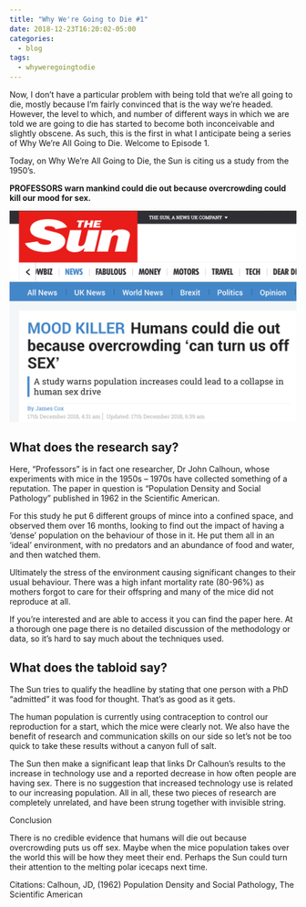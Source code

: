 ```yaml
---
title: "Why We're Going to Die #1"
date: 2018-12-23T16:20:02-05:00
categories:
  - blog
tags:
  - whyweregoingtodie
---
```


Now, I don’t have a particular problem with being told that we’re all going to die, mostly because I’m fairly convinced that is the way we’re headed. However, the level to which, and number of different ways in which we are told we are going to die has started to become both inconceivable and slightly obscene. As such, this is the first in what I anticipate being a series of Why We’re All Going to Die. Welcome to Episode 1.

Today, on Why We’re All Going to Die, the Sun is citing us a study from the 1950’s.

**PROFESSORS warn mankind could die out because overcrowding could kill our mood for sex.**

<img src="images/jan-19-the-sun.png">

## What does the research say?

Here, “Professors” is in fact one researcher, Dr John Calhoun, whose experiments with mice in the 1950s – 1970s have collected something of a reputation. The paper in question is “Population Density and Social Pathology” published in 1962 in the Scientific American.

For this study he put 6 different groups of mince into a confined space, and observed them over 16 months, looking to find out the impact of having a ‘dense’ population on the behaviour of those in it. He put them all in an ‘ideal’ environment, with no predators and an abundance of food and water, and then watched them.

Ultimately the stress of the environment causing significant changes to their usual behaviour. There was a high infant mortality rate (80-96%) as mothers forgot to care for their offspring and many of the mice did not reproduce at all.

If you’re interested and are able to access it you can find the paper here. At a thorough one page there is no detailed discussion of the methodology or data, so it’s hard to say much about the techniques used.

## What does the tabloid say?

The Sun tries to qualify the headline by stating that one person with a PhD “admitted” it was food for thought. That’s as good as it gets.

The human population is currently using contraception to control our reproduction for a start, which the mice were clearly not. We also have the benefit of research and communication skills on our side so let’s not be too quick to take these results without a canyon full of salt.

The Sun then make a significant leap that links Dr Calhoun’s results to the increase in technology use and a reported decrease in how often people are having sex. There is no suggestion that increased technology use is related to our increasing population. All in all, these two pieces of research are completely unrelated, and have been strung together with invisible string.

Conclusion

There is no credible evidence that humans will die out because overcrowding puts us off sex. Maybe when the mice population takes over the world this will be how they meet their end. Perhaps the Sun could turn their attention to the melting polar icecaps next time.

 

Citations:
Calhoun, JD, (1962) Population Density and Social Pathology, The Scientific American
